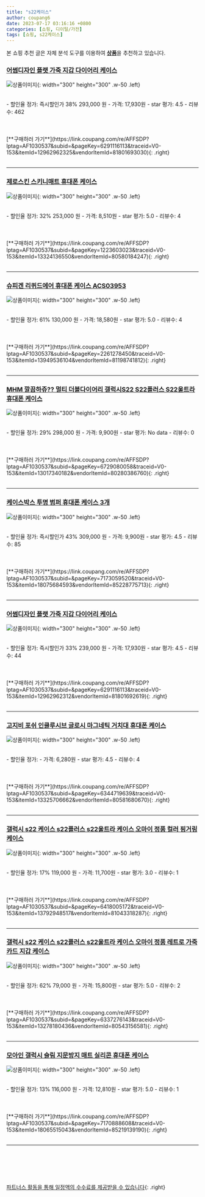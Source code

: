 ```yaml
---
title: "s22케이스"
author: coupang6
date: 2023-07-17 03:16:16 +0800
categories: [쇼핑, 디이털/가전]
tags: [쇼핑, s22케이스]
---
```


본 쇼핑 추천 글은 자체 분석 도구를 이용하여 [**상품**](https://link.coupang.com/a/bao1ui)을 추천하고 있습니다.

### [어썸디자인 플랫 가죽 지갑 다이어리 케이스](https://link.coupang.com/re/AFFSDP?lptag=AF1030537&subid=&pageKey=6291116113&traceid=V0-153&itemId=12962962325&vendorItemId=81801693030)

![상품이미지](https://thumbnail9.coupangcdn.com/thumbnails/remote/230x230ex/image/vendor_inventory/8524/0940fe7a690b0de7ec6263b9624271c4b6111125596fabdd347651a87223.jpg){: width="300" height="300" .w-50 .left}


<br>
- 할인율 정가: 즉시할인가 38%  293,000   원
- 가격: 17,930원
- star 평가: 4.5
- 리뷰수: 462
<br>
<br>
<br>
<br>
[**구매하러 가기**](https://link.coupang.com/re/AFFSDP?lptag=AF1030537&subid=&pageKey=6291116113&traceid=V0-153&itemId=12962962325&vendorItemId=81801693030){: .right}
<br>
<br>

---

### [제로스킨 스키니매트 휴대폰 케이스](https://link.coupang.com/re/AFFSDP?lptag=AF1030537&subid=&pageKey=1223603023&traceid=V0-153&itemId=13324136550&vendorItemId=80580184247)

![상품이미지](https://thumbnail8.coupangcdn.com/thumbnails/remote/230x230ex/image/retail/images/2430026931786191-3efaaedf-3ba0-4db0-941e-aedc51178ccd.jpg){: width="300" height="300" .w-50 .left}


<br>
- 할인율 정가: 32%  253,000   원
- 가격: 8,510원
- star 평가: 5.0
- 리뷰수: 4
<br>
<br>
<br>
<br>
[**구매하러 가기**](https://link.coupang.com/re/AFFSDP?lptag=AF1030537&subid=&pageKey=1223603023&traceid=V0-153&itemId=13324136550&vendorItemId=80580184247){: .right}
<br>
<br>

---

### [슈피겐 리퀴드에어 휴대폰 케이스 ACS03953](https://link.coupang.com/re/AFFSDP?lptag=AF1030537&subid=&pageKey=2261278450&traceid=V0-153&itemId=13949536104&vendorItemId=81198741812)

![상품이미지](https://thumbnail8.coupangcdn.com/thumbnails/remote/230x230ex/image/retail/images/2022/04/06/17/9/fef913d4-d815-4123-a777-2a8a62eec052.jpg){: width="300" height="300" .w-50 .left}


<br>
- 할인율 정가: 61%  130,000   원
- 가격: 18,580원
- star 평가: 5.0
- 리뷰수: 4
<br>
<br>
<br>
<br>
[**구매하러 가기**](https://link.coupang.com/re/AFFSDP?lptag=AF1030537&subid=&pageKey=2261278450&traceid=V0-153&itemId=13949536104&vendorItemId=81198741812){: .right}
<br>
<br>

---

### [MHM 깔끔하쥬?? 멀티 더블다이어리 갤럭시S22 S22플러스 S22울트라 휴대폰 케이스](https://link.coupang.com/re/AFFSDP?lptag=AF1030537&subid=&pageKey=6729080058&traceid=V0-153&itemId=13017340182&vendorItemId=80280386760)

![상품이미지](https://thumbnail9.coupangcdn.com/thumbnails/remote/230x230ex/image/vendor_inventory/a563/d3e49166ca68e6fcb50f82311aff28c32bee8506ac08cda048820b88c903.png){: width="300" height="300" .w-50 .left}


<br>
- 할인율 정가: 29%  298,000   원
- 가격: 9,900원
- star 평가: No data
- 리뷰수: 0
<br>
<br>
<br>
<br>
[**구매하러 가기**](https://link.coupang.com/re/AFFSDP?lptag=AF1030537&subid=&pageKey=6729080058&traceid=V0-153&itemId=13017340182&vendorItemId=80280386760){: .right}
<br>
<br>

---

### [케이스박스 투명 범퍼 휴대폰 케이스 3개](https://link.coupang.com/re/AFFSDP?lptag=AF1030537&subid=&pageKey=7173059520&traceid=V0-153&itemId=18075684593&vendorItemId=85228775713)

![상품이미지](https://thumbnail8.coupangcdn.com/thumbnails/remote/230x230ex/image/vendor_inventory/6c07/6dedd678421c53528caaecaa6493efdb891a4b6f4fa147f9c1a1e33e53d3.jpg){: width="300" height="300" .w-50 .left}


<br>
- 할인율 정가: 즉시할인가 43%  309,000   원
- 가격: 9,900원
- star 평가: 4.5
- 리뷰수: 85
<br>
<br>
<br>
<br>
[**구매하러 가기**](https://link.coupang.com/re/AFFSDP?lptag=AF1030537&subid=&pageKey=7173059520&traceid=V0-153&itemId=18075684593&vendorItemId=85228775713){: .right}
<br>
<br>

---

### [어썸디자인 플랫 가죽 지갑 다이어리 케이스](https://link.coupang.com/re/AFFSDP?lptag=AF1030537&subid=&pageKey=6291116113&traceid=V0-153&itemId=12962962312&vendorItemId=81801692619)

![상품이미지](https://thumbnail7.coupangcdn.com/thumbnails/remote/230x230ex/image/vendor_inventory/6dd0/d4f8697da9d75acac9a4465815590de0dca3252a495c25f51b9a608d78da.jpg){: width="300" height="300" .w-50 .left}


<br>
- 할인율 정가: 즉시할인가 33%  239,000   원
- 가격: 17,930원
- star 평가: 4.5
- 리뷰수: 44
<br>
<br>
<br>
<br>
[**구매하러 가기**](https://link.coupang.com/re/AFFSDP?lptag=AF1030537&subid=&pageKey=6291116113&traceid=V0-153&itemId=12962962312&vendorItemId=81801692619){: .right}
<br>
<br>

---

### [고지비 포쉬 인클루시브 글로시 마그네틱 거치대 휴대폰 케이스](https://link.coupang.com/re/AFFSDP?lptag=AF1030537&subid=&pageKey=6344719639&traceid=V0-153&itemId=13325706662&vendorItemId=80581680670)

![상품이미지](https://thumbnail9.coupangcdn.com/thumbnails/remote/230x230ex/image/retail/images/2022/02/16/16/3/b5befa23-c3aa-45a4-9d76-fec8a0d7f006.jpg){: width="300" height="300" .w-50 .left}


<br>
- 할인율 정가: 
- 가격: 6,280원
- star 평가: 4.5
- 리뷰수: 4
<br>
<br>
<br>
<br>
[**구매하러 가기**](https://link.coupang.com/re/AFFSDP?lptag=AF1030537&subid=&pageKey=6344719639&traceid=V0-153&itemId=13325706662&vendorItemId=80581680670){: .right}
<br>
<br>

---

### [갤럭시 s22 케이스 s22플러스 s22울트라 케이스 오마이 정품 컬러 핑거링 케이스](https://link.coupang.com/re/AFFSDP?lptag=AF1030537&subid=&pageKey=6418005172&traceid=V0-153&itemId=13792948517&vendorItemId=81043318287)

![상품이미지](https://thumbnail7.coupangcdn.com/thumbnails/remote/230x230ex/image/vendor_inventory/da9c/28faddee492e0d432c5da82abe5b0f17e60fb4e93a8812870bade1a97ddc.png){: width="300" height="300" .w-50 .left}


<br>
- 할인율 정가: 17%  119,000   원
- 가격: 11,700원
- star 평가: 3.0
- 리뷰수: 1
<br>
<br>
<br>
<br>
[**구매하러 가기**](https://link.coupang.com/re/AFFSDP?lptag=AF1030537&subid=&pageKey=6418005172&traceid=V0-153&itemId=13792948517&vendorItemId=81043318287){: .right}
<br>
<br>

---

### [갤럭시 s22 케이스 s22플러스 s22울트라 케이스 오마이 정품 레트로 가죽 카드 지갑 케이스](https://link.coupang.com/re/AFFSDP?lptag=AF1030537&subid=&pageKey=6337276143&traceid=V0-153&itemId=13278180436&vendorItemId=80543156581)

![상품이미지](https://thumbnail7.coupangcdn.com/thumbnails/remote/230x230ex/image/vendor_inventory/5679/51dea6a1377cfd6a51fd7e3a1e0fe52e2fb26aa99c9d1939b40c2da8c8de.png){: width="300" height="300" .w-50 .left}


<br>
- 할인율 정가: 62%  79,000   원
- 가격: 15,800원
- star 평가: 5.0
- 리뷰수: 2
<br>
<br>
<br>
<br>
[**구매하러 가기**](https://link.coupang.com/re/AFFSDP?lptag=AF1030537&subid=&pageKey=6337276143&traceid=V0-153&itemId=13278180436&vendorItemId=80543156581){: .right}
<br>
<br>

---

### [모아인 갤럭시 슬림 지문방지 매트 실리콘 휴대폰 케이스](https://link.coupang.com/re/AFFSDP?lptag=AF1030537&subid=&pageKey=7170888608&traceid=V0-153&itemId=18065515043&vendorItemId=85219139190)

![상품이미지](https://thumbnail10.coupangcdn.com/thumbnails/remote/230x230ex/image/rs_quotation_api/altgwhmg/758132e70d254d3ab7fc37e3eb1815ca.png){: width="300" height="300" .w-50 .left}


<br>
- 할인율 정가: 13%  116,000   원
- 가격: 12,810원
- star 평가: 5.0
- 리뷰수: 1
<br>
<br>
<br>
<br>
[**구매하러 가기**](https://link.coupang.com/re/AFFSDP?lptag=AF1030537&subid=&pageKey=7170888608&traceid=V0-153&itemId=18065515043&vendorItemId=85219139190){: .right}
<br>
<br>

---
<br><br><br><br><br> [파트너스 활동을 통해 일정액의 수수료를 제공받을 수 있습니다](https://link.coupang.com/a/bao1ui){: .right}